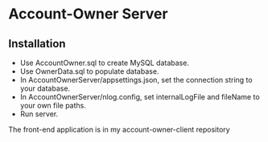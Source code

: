 # Account-Owner Server 
## Installation
* Use AccountOwner.sql to create MySQL database.
* Use OwnerData.sql to populate database.
* In AccountOwnerServer/appsettings.json, set the connection string to your database. 
* In AccountOwnerServer/nlog.config, set internalLogFile and fileName to your own file paths.
* Run server.

The front-end application is in my account-owner-client repository
